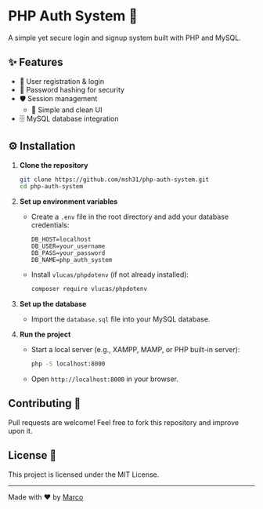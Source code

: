 # PHP Auth System 🔐
A simple yet secure login and signup system built with PHP and MySQL.

## ✨ Features 
- 🔑 User registration & login
- 🔐 Password hashing for security
- 🛡️ Session management
  - 🎨 Simple and clean UI 
- 🗄️ MySQL database integration

## ⚙️ Installation

1. **Clone the repository**
   ```bash
   git clone https://github.com/msh31/php-auth-system.git
   cd php-auth-system
   ```

2. **Set up environment variables**
   - Create a `.env` file in the root directory and add your database credentials:
     ```
     DB_HOST=localhost
     DB_USER=your_username
     DB_PASS=your_password
     DB_NAME=php_auth_system
     ```
   - Install `vlucas/phpdotenv` (if not already installed):
     ```bash
     composer require vlucas/phpdotenv
     ```

3. **Set up the database**
   - Import the `database.sql` file into your MySQL database.

4. **Run the project**
   - Start a local server (e.g., XAMPP, MAMP, or PHP built-in server):
     ```bash
     php -S localhost:8000
     ```
   - Open `http://localhost:8000` in your browser.

## Contributing 🤝
Pull requests are welcome! Feel free to fork this repository and improve upon it.

## License 📜
This project is licensed under the MIT License.

---
Made with ❤️ by [Marco](https://marco007.dev/)

